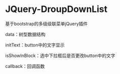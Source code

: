 # JQuery-DroupDownList
基于bootstrap的多级级联菜单jQuery插件

data：树型数据结构

initText：button中的文字显示

isShowInBlock：选中下拉框后是否更改button中的文字 

callback：回调函数
